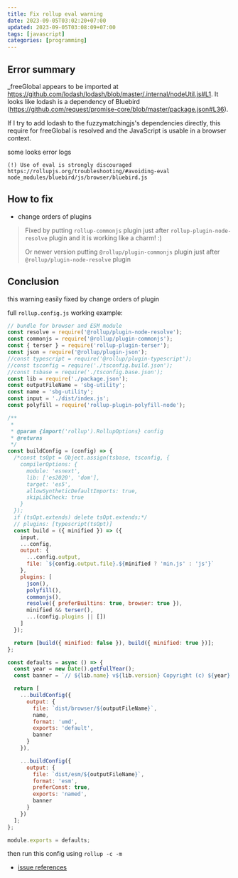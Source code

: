```yaml
---
title: Fix rollup eval warning
date: 2023-09-05T03:02:20+07:00
updated: 2023-09-05T03:08:09+07:00
tags: [javascript]
categories: [programming]
---
```


## Error summary
_freeGlobal appears to be imported at https://github.com/lodash/lodash/blob/master/.internal/nodeUtil.js#L1. It looks like lodash is a dependency of Bluebird (https://github.com/request/promise-core/blob/master/package.json#L36).

If I try to add lodash to the fuzzymatchingjs's dependencies directly, this require for freeGlobal is resolved and the JavaScript is usable in a browser context.

some looks error logs

```log
(!) Use of eval is strongly discouraged
https://rollupjs.org/troubleshooting/#avoiding-eval
node_modules/bluebird/js/browser/bluebird.js
```

## How to fix

- change orders of plugins
> Fixed by putting `rollup-commonjs` plugin just after `rollup-plugin-node-resolve` plugin and it is working like a charm! :)
>
> Or newer version
> putting `@rollup/plugin-commonjs` plugin just after `@rollup/plugin-node-resolve` plugin

## Conclusion
this warning easily fixed by change orders of plugin

full `rollup.config.js` working example:

```js
// bundle for browser and ESM module
const resolve = require('@rollup/plugin-node-resolve');
const commonjs = require('@rollup/plugin-commonjs');
const { terser } = require('rollup-plugin-terser');
const json = require('@rollup/plugin-json');
//const typescript = require('@rollup/plugin-typescript');
//const tsconfig = require('./tsconfig.build.json');
//const tsbase = require('./tsconfig.base.json');
const lib = require('./package.json');
const outputFileName = 'sbg-utility';
const name = 'sbg-utility';
const input = './dist/index.js';
const polyfill = require('rollup-plugin-polyfill-node');

/**
 *
 * @param {import('rollup').RollupOptions} config
 * @returns
 */
const buildConfig = (config) => {
  /*const tsOpt = Object.assign(tsbase, tsconfig, {
    compilerOptions: {
      module: 'esnext',
      lib: ['es2020', 'dom'],
      target: 'es5',
      allowSyntheticDefaultImports: true,
      skipLibCheck: true
    }
  });
  if (tsOpt.extends) delete tsOpt.extends;*/
  // plugins: [typescript(tsOpt)]
  const build = ({ minified }) => ({
    input,
    ...config,
    output: {
      ...config.output,
      file: `${config.output.file}.${minified ? 'min.js' : 'js'}`
    },
    plugins: [
      json(),
      polyfill(),
      commonjs(),
      resolve({ preferBuiltins: true, browser: true }),
      minified && terser(),
      ...(config.plugins || [])
    ]
  });

  return [build({ minified: false }), build({ minified: true })];
};

const defaults = async () => {
  const year = new Date().getFullYear();
  const banner = `// ${lib.name} v${lib.version} Copyright (c) ${year} ${lib.author}`;

  return [
    ...buildConfig({
      output: {
        file: `dist/browser/${outputFileName}`,
        name,
        format: 'umd',
        exports: 'default',
        banner
      }
    }),

    ...buildConfig({
      output: {
        file: `dist/esm/${outputFileName}`,
        format: 'esm',
        preferConst: true,
        exports: 'named',
        banner
      }
    })
  ];
};

module.exports = defaults;
```

then run this config using `rollup -c -m`

- [issue references](https://github.com/rollup/rollup-plugin-commonjs/issues/210)

